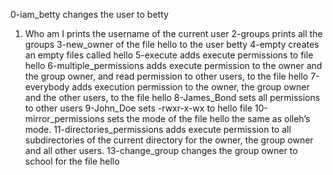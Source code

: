 0-iam_betty changes the user to betty
1. Who am I prints the username of the current user
2-groups prints all the groups
3-new_owner of the file hello to the user betty
4-empty creates an empty files called hello
5-execute adds execute permissions to file hello
6-multiple_permissions  adds execute permission to the owner and the group owner, and read permission to other users, to the file hello
7-everybody adds execution permission to the owner, the group owner and the other users, to the file hello
8-James_Bond sets all permissions to other users
9-John_Doe sets -rwxr-x-wx to hello file 
10-mirror_permissions sets the mode of the file hello the same as olleh’s mode.
11-directories_permissions  adds execute permission to all subdirectories of the current directory for the owner, the group owner and all other users.
13-change_group changes the group owner to school for the file hello
